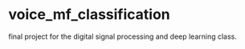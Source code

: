 # voice_mf_classification

final project for the digital signal processing and deep learning class.
